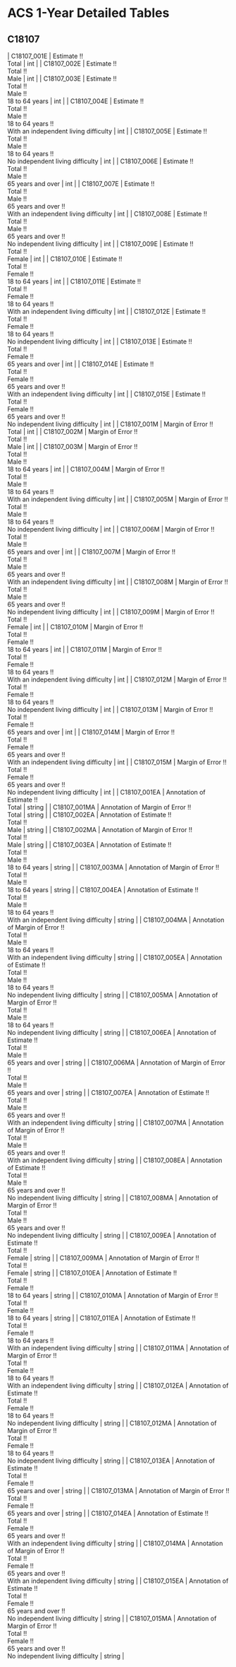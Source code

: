 # ACS 1-Year Detailed Tables

## C18107

| C18107_001E | Estimate !!<br>Total | int |
| C18107_002E | Estimate !!<br>Total !!<br>Male | int |
| C18107_003E | Estimate !!<br>Total !!<br>Male !!<br>18 to 64 years | int |
| C18107_004E | Estimate !!<br>Total !!<br>Male !!<br>18 to 64 years !!<br>With an independent living difficulty | int |
| C18107_005E | Estimate !!<br>Total !!<br>Male !!<br>18 to 64 years !!<br>No independent living difficulty | int |
| C18107_006E | Estimate !!<br>Total !!<br>Male !!<br>65 years and over | int |
| C18107_007E | Estimate !!<br>Total !!<br>Male !!<br>65 years and over !!<br>With an independent living difficulty | int |
| C18107_008E | Estimate !!<br>Total !!<br>Male !!<br>65 years and over !!<br>No independent living difficulty | int |
| C18107_009E | Estimate !!<br>Total !!<br>Female | int |
| C18107_010E | Estimate !!<br>Total !!<br>Female !!<br>18 to 64 years | int |
| C18107_011E | Estimate !!<br>Total !!<br>Female !!<br>18 to 64 years !!<br>With an independent living difficulty | int |
| C18107_012E | Estimate !!<br>Total !!<br>Female !!<br>18 to 64 years !!<br>No independent living difficulty | int |
| C18107_013E | Estimate !!<br>Total !!<br>Female !!<br>65 years and over | int |
| C18107_014E | Estimate !!<br>Total !!<br>Female !!<br>65 years and over !!<br>With an independent living difficulty | int |
| C18107_015E | Estimate !!<br>Total !!<br>Female !!<br>65 years and over !!<br>No independent living difficulty | int |
| C18107_001M | Margin of Error !!<br>Total | int |
| C18107_002M | Margin of Error !!<br>Total !!<br>Male | int |
| C18107_003M | Margin of Error !!<br>Total !!<br>Male !!<br>18 to 64 years | int |
| C18107_004M | Margin of Error !!<br>Total !!<br>Male !!<br>18 to 64 years !!<br>With an independent living difficulty | int |
| C18107_005M | Margin of Error !!<br>Total !!<br>Male !!<br>18 to 64 years !!<br>No independent living difficulty | int |
| C18107_006M | Margin of Error !!<br>Total !!<br>Male !!<br>65 years and over | int |
| C18107_007M | Margin of Error !!<br>Total !!<br>Male !!<br>65 years and over !!<br>With an independent living difficulty | int |
| C18107_008M | Margin of Error !!<br>Total !!<br>Male !!<br>65 years and over !!<br>No independent living difficulty | int |
| C18107_009M | Margin of Error !!<br>Total !!<br>Female | int |
| C18107_010M | Margin of Error !!<br>Total !!<br>Female !!<br>18 to 64 years | int |
| C18107_011M | Margin of Error !!<br>Total !!<br>Female !!<br>18 to 64 years !!<br>With an independent living difficulty | int |
| C18107_012M | Margin of Error !!<br>Total !!<br>Female !!<br>18 to 64 years !!<br>No independent living difficulty | int |
| C18107_013M | Margin of Error !!<br>Total !!<br>Female !!<br>65 years and over | int |
| C18107_014M | Margin of Error !!<br>Total !!<br>Female !!<br>65 years and over !!<br>With an independent living difficulty | int |
| C18107_015M | Margin of Error !!<br>Total !!<br>Female !!<br>65 years and over !!<br>No independent living difficulty | int |
| C18107_001EA | Annotation of Estimate !!<br>Total | string |
| C18107_001MA | Annotation of Margin of Error !!<br>Total | string |
| C18107_002EA | Annotation of Estimate !!<br>Total !!<br>Male | string |
| C18107_002MA | Annotation of Margin of Error !!<br>Total !!<br>Male | string |
| C18107_003EA | Annotation of Estimate !!<br>Total !!<br>Male !!<br>18 to 64 years | string |
| C18107_003MA | Annotation of Margin of Error !!<br>Total !!<br>Male !!<br>18 to 64 years | string |
| C18107_004EA | Annotation of Estimate !!<br>Total !!<br>Male !!<br>18 to 64 years !!<br>With an independent living difficulty | string |
| C18107_004MA | Annotation of Margin of Error !!<br>Total !!<br>Male !!<br>18 to 64 years !!<br>With an independent living difficulty | string |
| C18107_005EA | Annotation of Estimate !!<br>Total !!<br>Male !!<br>18 to 64 years !!<br>No independent living difficulty | string |
| C18107_005MA | Annotation of Margin of Error !!<br>Total !!<br>Male !!<br>18 to 64 years !!<br>No independent living difficulty | string |
| C18107_006EA | Annotation of Estimate !!<br>Total !!<br>Male !!<br>65 years and over | string |
| C18107_006MA | Annotation of Margin of Error !!<br>Total !!<br>Male !!<br>65 years and over | string |
| C18107_007EA | Annotation of Estimate !!<br>Total !!<br>Male !!<br>65 years and over !!<br>With an independent living difficulty | string |
| C18107_007MA | Annotation of Margin of Error !!<br>Total !!<br>Male !!<br>65 years and over !!<br>With an independent living difficulty | string |
| C18107_008EA | Annotation of Estimate !!<br>Total !!<br>Male !!<br>65 years and over !!<br>No independent living difficulty | string |
| C18107_008MA | Annotation of Margin of Error !!<br>Total !!<br>Male !!<br>65 years and over !!<br>No independent living difficulty | string |
| C18107_009EA | Annotation of Estimate !!<br>Total !!<br>Female | string |
| C18107_009MA | Annotation of Margin of Error !!<br>Total !!<br>Female | string |
| C18107_010EA | Annotation of Estimate !!<br>Total !!<br>Female !!<br>18 to 64 years | string |
| C18107_010MA | Annotation of Margin of Error !!<br>Total !!<br>Female !!<br>18 to 64 years | string |
| C18107_011EA | Annotation of Estimate !!<br>Total !!<br>Female !!<br>18 to 64 years !!<br>With an independent living difficulty | string |
| C18107_011MA | Annotation of Margin of Error !!<br>Total !!<br>Female !!<br>18 to 64 years !!<br>With an independent living difficulty | string |
| C18107_012EA | Annotation of Estimate !!<br>Total !!<br>Female !!<br>18 to 64 years !!<br>No independent living difficulty | string |
| C18107_012MA | Annotation of Margin of Error !!<br>Total !!<br>Female !!<br>18 to 64 years !!<br>No independent living difficulty | string |
| C18107_013EA | Annotation of Estimate !!<br>Total !!<br>Female !!<br>65 years and over | string |
| C18107_013MA | Annotation of Margin of Error !!<br>Total !!<br>Female !!<br>65 years and over | string |
| C18107_014EA | Annotation of Estimate !!<br>Total !!<br>Female !!<br>65 years and over !!<br>With an independent living difficulty | string |
| C18107_014MA | Annotation of Margin of Error !!<br>Total !!<br>Female !!<br>65 years and over !!<br>With an independent living difficulty | string |
| C18107_015EA | Annotation of Estimate !!<br>Total !!<br>Female !!<br>65 years and over !!<br>No independent living difficulty | string |
| C18107_015MA | Annotation of Margin of Error !!<br>Total !!<br>Female !!<br>65 years and over !!<br>No independent living difficulty | string |

